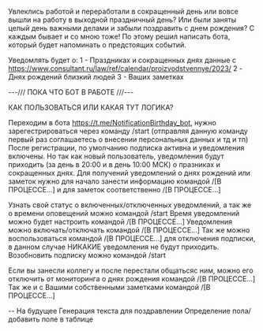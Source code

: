 Увлеклись работой и переработали в сокращенный день или вовсе вышли на работу в выходной праздничный день?
Или были заняты целый день важными делами и забыли поздравить с днем рождения?
С каждым бывает и со мною тоже!
По этому решил написать бота, который будет напоминать о предстоящих событий.

Уведомлять будет о:
1 - Праздниках и сокращенных днях данные с https://www.consultant.ru/law/ref/calendar/proizvodstvennye/2023/
2 - Днях рождений близкий людей
3 - Ваших заметках

---/// ПОКА ЧТО БОТ В РАБОТЕ ///---

КАК ПОЛЬЗОВАТЬСЯ ИЛИ КАКАЯ ТУТ ЛОГИКА?

Переходим в бота https://t.me/NotificationBirthday_bot, нужно зарегестрироваться через команду /start (отправляя данную команду первый раз соглашаетесь о внесении персональных данных и тд и тп)
После регистрации, по умолчанию подписка активна и уведомления включены.
Но так как новый пользователь, уведомления будут приходить (за день в 20:00 и в день 10:00 МСК) о празниках и сокращенных днях.
Для получений уведомлений о днях рождений или заметок нужно для начало занести информацию командой /[В ПРОЦЕССЕ...] и для заметок соответственно /[В ПРОЦЕССЕ...] 

Узнать свой статус о включенных/отключенных уведомлений, а так же о времени оповещений можно командой /start
Время уведомлений можно будет настроить командой /[В ПРОЦЕССЕ...] 
Уведомления можно включать/отключать командой /[В ПРОЦЕССЕ...]
Так же можно воспользоваться командой /[В ПРОЦЕССЕ...] для отключения подписки, в данном случае НИКАКИЕ уведомления не будут приходить.
Возобновить подписку можно командой /start

Если вы занесли коллегу и после перестали общатьсяс ним, можно его отключить от мониторинга о днях рождения командой /[В ПРОЦЕССЕ...]
Так же и с Вашими собственными заметками командой /[В ПРОЦЕССЕ...]


-- На будущее
Генерация текста для поздравлении 
    Определение пола/добавить поле в таблице


